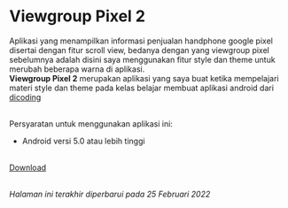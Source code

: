 # Viewgroup Pixel 2
Aplikasi yang menampilkan informasi penjualan handphone google pixel disertai dengan fitur scroll view, bedanya dengan yang viewgroup pixel sebelumnya adalah disini saya menggunakan fitur style dan theme untuk merubah beberapa warna di aplikasi.
<br><b>Viewgroup Pixel 2</b> merupakan aplikasi yang saya buat ketika mempelajari materi style dan theme pada kelas belajar membuat aplikasi android dari <a href="https://www.dicoding.com">dicoding</a>

<br>Persyaratan untuk menggunakan aplikasi ini:
<ul>
  <li>Android versi 5.0 atau lebih tinggi</li>
</ul>
<br><a href="https://github.com/ardiantowibowo/android-apps/raw/main/viewgroup-pixel-2/Viewgroup%20Pixel%202.apk">Download</a>

<br><i>Halaman ini terakhir diperbarui pada 25 Februari 2022</i>
